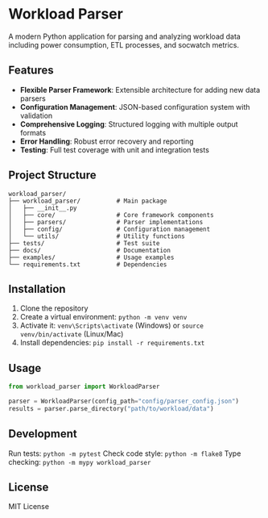 # Workload Parser

A modern Python application for parsing and analyzing workload data including power consumption, ETL processes, and socwatch metrics.

## Features

- **Flexible Parser Framework**: Extensible architecture for adding new data parsers
- **Configuration Management**: JSON-based configuration system with validation
- **Comprehensive Logging**: Structured logging with multiple output formats
- **Error Handling**: Robust error recovery and reporting
- **Testing**: Full test coverage with unit and integration tests

## Project Structure

```
workload_parser/
├── workload_parser/          # Main package
│   ├── __init__.py
│   ├── core/                 # Core framework components
│   ├── parsers/              # Parser implementations
│   ├── config/               # Configuration management
│   └── utils/                # Utility functions
├── tests/                    # Test suite
├── docs/                     # Documentation
├── examples/                 # Usage examples
└── requirements.txt          # Dependencies
```

## Installation

1. Clone the repository
2. Create a virtual environment: `python -m venv venv`
3. Activate it: `venv\Scripts\activate` (Windows) or `source venv/bin/activate` (Linux/Mac)
4. Install dependencies: `pip install -r requirements.txt`

## Usage

```python
from workload_parser import WorkloadParser

parser = WorkloadParser(config_path="config/parser_config.json")
results = parser.parse_directory("path/to/workload/data")
```

## Development

Run tests: `python -m pytest`
Check code style: `python -m flake8`
Type checking: `python -m mypy workload_parser`

## License

MIT License